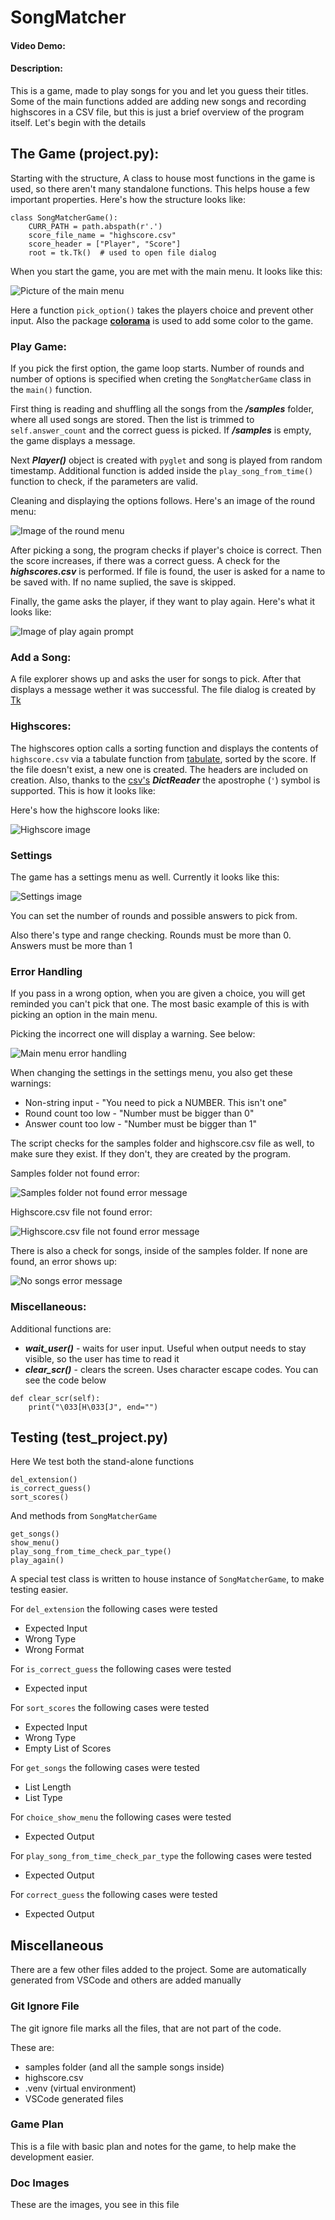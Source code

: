  # SongMatcher
#### Video Demo:  <URL HERE>
#### Description:

This is a game, made to play songs for you and let you guess their titles.
Some of the main functions added are adding new songs and recording highscores in a CSV file, but
this is just a brief overview of the program itself. Let's begin with the details

## The Game (project.py):

Starting with the structure, A class to house most functions in the game is used, so there aren't many
standalone functions. This helps house a few important properties. Here's how the structure looks like:
```
class SongMatcherGame():
    CURR_PATH = path.abspath(r'.')    
    score_file_name = "highscore.csv"
    score_header = ["Player", "Score"]
    root = tk.Tk()  # used to open file dialog
```

When you start the game, you are met with the main menu. 
It looks like this:

![Picture of the main menu](/doc%20images/main_menu.png)

Here a function `pick_option()` takes the players choice 
and prevent other input. Also the package [__colorama__](https://pypi.org/project/colorama/) is used to 
add some color to the game.

### Play Game:

If you pick the first option, the game loop starts. Number of rounds and number of options is specified when creting the `SongMatcherGame` class in the `main()` function.

First thing is reading and shuffling all the songs from the ***/samples*** folder, where all used songs are stored. Then the list is trimmed to `self.answer_count` and the correct guess is picked. If ***/samples*** is empty, the game displays a message.

Next ***Player()*** object is created with `pyglet` and song is played from random timestamp. Additional function is added inside the 
`play_song_from_time()` function to check, if the parameters are valid.

Cleaning and displaying the options follows. Here's an image of the round menu:

![Image of the round menu](/doc%20images/round_menu.png)

After picking a song, the program checks if player's choice is correct. Then the score increases, if there was a correct guess. A check for the ***highscores.csv*** is performed. If file is found, the user is asked for a name to be saved with. If no name suplied, the save is skipped. 

Finally, the game asks the player, if they want to play again. Here's what it looks like:

![Image of play again prompt](/doc%20images/repeat_prompt.png)

### Add a Song:

A file explorer shows up and asks the user for songs to pick. After that displays a message wether it was successful. The file dialog is created by [Tk](https://docs.python.org/3/library/tkinter.html)

### Highscores:

The highscores option calls a sorting function and displays the contents of `highscore.csv` via a tabulate function from [tabulate](https://pypi.org/project/tabulate/), sorted by the score. If the file doesn't exist, a new one is created. The headers are included on creation. Also, thanks to the [csv's](https://docs.python.org/3/library/csv.html) ***DictReader*** the apostrophe (`'`) symbol is supported. This is how it looks like:

Here's how the highscore looks like:

![Highscore image](/doc%20images/highscore.png)

### Settings

The game has a settings menu as well. Currently it looks like this:

![Settings image](/doc%20images/settings.png)

You can set the number of rounds and possible answers to pick from.

Also there's type and range checking. Rounds must be more than 0. Answers must be more than 1

### Error Handling

If you pass in a wrong option, when you are given a choice, you will get reminded you can't pick that one.
The most basic example of this is with picking an option in the main menu. 

Picking the incorrect one will display a warning. See below:

![Main menu error handling](./doc%20images/main_menu_error.png)

When changing the settings in the settings menu, you also get these warnings:
- Non-string input - "You need to pick a NUMBER. This isn't one"
- Round count too low - "Number must be bigger than 0"
- Answer count too low - "Number must be bigger than 1"

The script checks for the samples folder and highscore.csv file as well, to make sure they exist. If they don't, they are created by the program. 

Samples folder not found error:

![Samples folder not found error message](./doc%20images/samples_not_exist_error.png)

Highscore.csv file not found error:

![Highscore.csv file not found error message](./doc%20images/highscore_not_exist_error.png)

There is also a check for songs, inside of the samples folder. If none are found, an error shows up:

![No songs error message](./doc%20images/no_songs_found_error.png)

### Miscellaneous:

Additional functions are:
- ***wait_user()*** - waits for user input. Useful when output needs to stay visible, so the user has time to read it
- ***clear_scr()*** - clears the screen. Uses character escape codes. You can see the code below
```
def clear_scr(self):
    print("\033[H\033[J", end="")
```

## Testing (test_project.py)

Here We test both the stand-alone functions
```
del_extension()
is_correct_guess()
sort_scores()
```
And methods from `SongMatcherGame`
```
get_songs()
show_menu()
play_song_from_time_check_par_type()
play_again()
```

A special test class is written to house instance of `SongMatcherGame`, to make testing easier.

For `del_extension` the following cases were tested
- Expected Input
- Wrong Type
- Wrong Format

For `is_correct_guess` the following cases were tested
- Expected input

For `sort_scores` the following cases were tested
- Expected Input
- Wrong Type
- Empty List of Scores

For `get_songs` the following cases were tested
- List Length
- List Type

For `choice_show_menu` the following cases were tested
- Expected Output

For `play_song_from_time_check_par_type` the following cases were tested
- Expected Output

For `correct_guess` the following cases were tested
- Expected Output

## Miscellaneous

There are a few other files added to the project. Some are automatically generated from VSCode and others are added manually

### Git Ignore File

The git ignore file marks all the files, that are not part of the code.

These are:
- samples folder (and all the sample songs inside)
- highscore.csv
- .venv (virtual environment)
- VSCode generated files

### Game Plan

This is a file with basic plan and notes for the game, to help make the development easier.

### Doc Images

These are the images, you see in this file